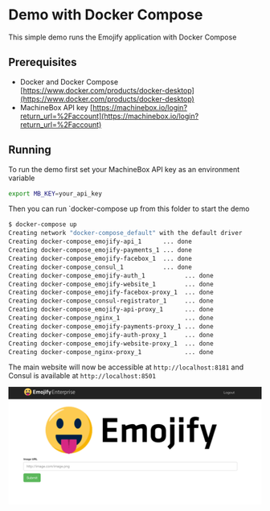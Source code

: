 # Demo with Docker Compose
This simple demo runs the Emojify application with Docker Compose

## Prerequisites
- Docker and Docker Compose [https://www.docker.com/products/docker-desktop](https://www.docker.com/products/docker-desktop)
- MachineBox API key [https://machinebox.io/login?return_url=%2Faccount](https://machinebox.io/login?return_url=%2Faccount)

## Running
To run the demo first set your MachineBox API key as an environment variable

```bash
export MB_KEY=your_api_key
```

Then you can run `docker-compose up from this folder to start the demo

```bash
$ docker-compose up
Creating network "docker-compose_default" with the default driver
Creating docker-compose_emojify-api_1      ... done
Creating docker-compose_emojify-payments_1 ... done
Creating docker-compose_emojify-facebox_1  ... done
Creating docker-compose_consul_1           ... done
Creating docker-compose_emojify-auth_1           ... done
Creating docker-compose_emojify-website_1        ... done
Creating docker-compose_emojify-facebox-proxy_1  ... done
Creating docker-compose_consul-registrator_1     ... done
Creating docker-compose_emojify-api-proxy_1      ... done
Creating docker-compose_nginx_1                  ... done
Creating docker-compose_emojify-payments-proxy_1 ... done
Creating docker-compose_emojify-auth-proxy_1     ... done
Creating docker-compose_emojify-website-proxy_1  ... done
Creating docker-compose_nginx-proxy_1            ... done
```

The main website will now be accessible at `http://localhost:8181` and Consul is available at `http://localhost:8501`

![](./screenshot.png)
